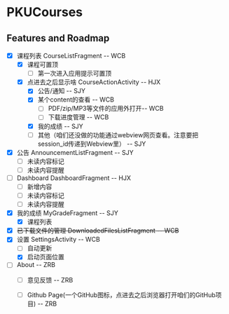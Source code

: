 # PKUCourses
## Features and Roadmap
* [x] 课程列表 CourseListFragment -- WCB
  * [x] 课程可置顶
    * [ ] 第一次进入应用提示可置顶
  * [x] 点进去之后显示啥 CourseActionActivity -- HJX
    * [x] 公告/通知 -- SJY
    * [x] 某个content的查看 -- WCB
      * [ ] PDF/zip/MP3等文件的应用外打开-- WCB
      * [ ] 下载进度管理 -- WCB
    * [x] 我的成绩 -- SJY
    * [ ] 其他（咱们还没做的功能通过webview网页查看。注意要把session_id传递到Webview里） -- SJY
* [x] 公告 AnnouncementListFragment -- SJY
  * [ ] 未读内容标记
  * [ ] 未读内容提醒
* [ ] Dashboard DashboardFragment -- HJX
  * [ ] 新增内容
  * [ ] 未读内容标记
  * [ ] 未读内容提醒
* [x] 我的成绩 MyGradeFragment -- SJY
  * [x] 课程列表
* [x] ~~已下载文件的管理 DownloadedFilesListFragment -- WCB~~
* [x] 设置 SettingsActivity -- WCB
  * [ ] 自动更新
  * [x] 启动页面位置
* [ ] About -- ZRB
  * [ ] 意见反馈 -- ZRB
  * [ ] Github Page(一个GitHub图标，点进去之后浏览器打开咱们的GitHub项目) -- ZRB

